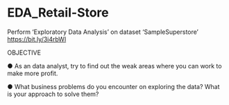 # EDA_Retail-Store

Perform ‘Exploratory Data Analysis’ on dataset ‘SampleSuperstore’ https://bit.ly/3i4rbWl

OBJECTIVE

● As an data analyst, try to find out the weak areas where you can work to make more profit.

● What business problems do you encounter on exploring the data? What is your approach to solve them?
